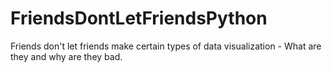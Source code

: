 # FriendsDontLetFriendsPython
Friends don't let friends make certain types of data visualization - What are they and why are they bad.
